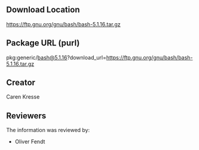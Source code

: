 ## Download Location

https://ftp.gnu.org/gnu/bash/bash-5.1.16.tar.gz

## Package URL (purl)

pkg:generic/bash@5.1.16?download_url=https://ftp.gnu.org/gnu/bash/bash-5.1.16.tar.gz

## Creator

Caren Kresse

## Reviewers

The information was reviewed by:

* Oliver Fendt

